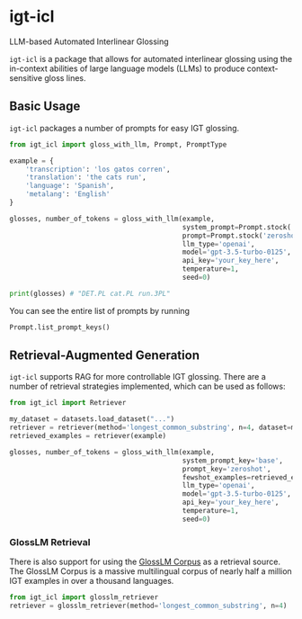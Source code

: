# igt-icl

LLM-based Automated Interlinear Glossing

`igt-icl` is a package that allows for automated interlinear glossing using the in-context abilities of large language models (LLMs) to produce context-sensitive gloss lines.

## Basic Usage
`igt-icl` packages a number of prompts for easy IGT glossing.

```python
from igt_icl import gloss_with_llm, Prompt, PromptType

example = {
    'transcription': 'los gatos corren',
    'translation': 'the cats run',
    'language': 'Spanish',
    'metalang': 'English'
}

glosses, number_of_tokens = gloss_with_llm(example,
                                           system_prompt=Prompt.stock('base', PromptType.SYSTEM),
                                           prompt=Prompt.stock('zeroshot', PromptType.USER),
                                           llm_type='openai',
                                           model='gpt-3.5-turbo-0125',
                                           api_key='your_key_here',
                                           temperature=1,
                                           seed=0)

print(glosses) # "DET.PL cat.PL run.3PL"
```

You can see the entire list of prompts by running
```python
Prompt.list_prompt_keys()
```

## Retrieval-Augmented Generation
`igt-icl` supports RAG for more controllable IGT glossing. There are a number of retrieval strategies implemented, which can be used as follows:

```python
from igt_icl import Retriever

my_dataset = datasets.load_dataset("...")
retriever = retriever(method='longest_common_substring', n=4, dataset=my_dataset)
retrieved_examples = retriever(example)

glosses, number_of_tokens = gloss_with_llm(example,
                                           system_prompt_key='base',
                                           prompt_key='zeroshot',
                                           fewshot_examples=retrieved_examples,
                                           llm_type='openai',
                                           model='gpt-3.5-turbo-0125',
                                           api_key='your_key_here',
                                           temperature=1,
                                           seed=0)
```

### GlossLM Retrieval
There is also support for using the [GlossLM Corpus](https://huggingface.co/datasets/lecslab/glosslm-corpus) as a retrieval source. The GlossLM Corpus is a massive multilingual corpus of nearly half a million IGT examples in over a thousand languages.

```python
from igt_icl import glosslm_retriever
retriever = glosslm_retriever(method='longest_common_substring', n=4)
```

